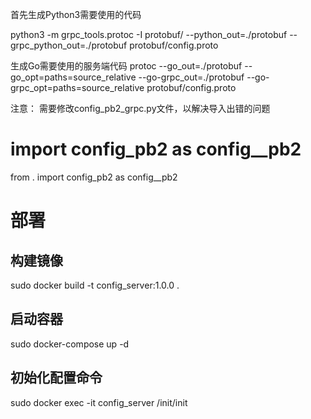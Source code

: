 

首先生成Python3需要使用的代码

python3 -m grpc_tools.protoc -I protobuf/ --python_out=./protobuf --grpc_python_out=./protobuf protobuf/config.proto

生成Go需要使用的服务端代码
protoc --go_out=./protobuf --go_opt=paths=source_relative --go-grpc_out=./protobuf --go-grpc_opt=paths=source_relative protobuf/config.proto


注意：
需要修改config_pb2_grpc.py文件，以解决导入出错的问题
# import config_pb2 as config__pb2
from . import config_pb2 as config__pb2


# 部署
## 构建镜像
sudo docker build -t config_server:1.0.0 .
## 启动容器
sudo docker-compose up -d 


## 初始化配置命令
sudo docker exec -it config_server /init/init